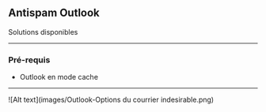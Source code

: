 ## Antispam Outlook 

Solutions disponibles

---

### Pré-requis

- Outlook en mode cache

---


![Alt text](images/Outlook-Options du courrier indesirable.png)
